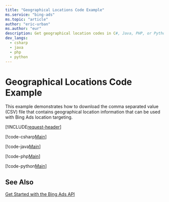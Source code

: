 ```yaml
---
title: "Geographical Locations Code Example"
ms.service: "bing-ads"
ms.topic: "article"
author: "eric-urban"
ms.author: "eur"
description: Get geographical location codes in C#, Java, PHP, or Python.
dev_langs:
  - csharp
  - java
  - php
  - python
---
```

# Geographical Locations Code Example
This example demonstrates how to download the comma separated value (CSV) file that contains geographical location information that can be used with Bing Ads location targeting.

[!INCLUDE[request-header](./includes/code-tips.md)]

[!code-csharp[Main](../../../BingAds-dotNet-SDK/examples/BingAdsExamples/BingAdsExamplesLibrary/v12/GeographicalLocations.cs)]

[!code-java[Main](../../../BingAds-Java-SDK/examples/BingAdsDesktopApp/src/main/java/com/microsoft/bingads/examples/v12/GeographicalLocations.java)]

[!code-php[Main](../../../BingAds-PHP-SDK/samples/V12/GeographicalLocations.php)]

[!code-python[Main](../../../BingAds-Python-SDK/examples/v12/geographical_locations.py)]

## See Also
[Get Started with the Bing Ads API](get-started.md)  

